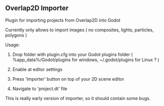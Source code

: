 ## Overlap2D Importer
Plugin for importing projects from Overlap2D into Godot

Currently only allows to import images
( no composites, lights, particles, polygons )

Usage:
1. Drop folder with plugin.cfg into your Godot plugins folder ( %app_data%/Godot/plugins for windows, ~/.godot/plugins for Linux ? )

2. Enable at editor settings
3. Press 'Importer' button on top of your 2D scene editor
4. Navigate to 'project.dt' file

This is really early version of importer, so it should contain some bugs.
